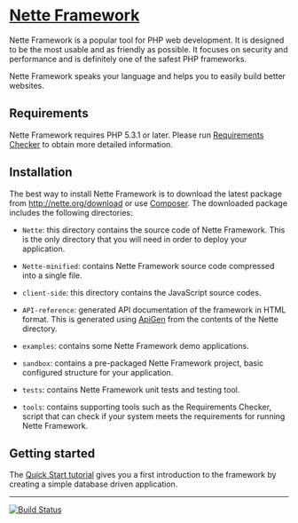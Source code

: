 [Nette Framework](http://nette.org)
===================================

Nette Framework is a popular tool for PHP web development. It is designed to be
the most usable and as friendly as possible. It focuses on security and
performance and is definitely one of the safest PHP frameworks.

Nette Framework speaks your language and helps you to easily build better websites.


Requirements
------------

Nette Framework requires PHP 5.3.1 or later. Please run [Requirements
Checker](http://doc.nette.org/requirements) to obtain more detailed information.


Installation
------------

The best way to install Nette Framework is to download the latest package
from http://nette.org/download or use [Composer](http://doc.nette.org/composer).
The downloaded package includes the following directories:

- `Nette`: this directory contains the source code of Nette Framework. This is
	the only directory that you will need in order to deploy your application.

- `Nette-minified`: contains Nette Framework source code compressed into a single file.

- `client-side`: this directory contains the JavaScript source codes.

- `API-reference`: generated API documentation of the framework in HTML format. This is
    generated using [ApiGen](http://apigen.org) from the contents of the Nette directory.

- `examples`: contains some Nette Framework demo applications.

- `sandbox`: contains a pre-packaged Nette Framework project, basic configured
	structure for your application.

- `tests`: contains Nette Framework unit tests and testing tool.

- `tools`: contains supporting tools such as the Requirements Checker, script that
    can check if your system meets the requirements for running Nette Framework.


Getting started
---------------

The [Quick Start tutorial](http://doc.nette.org/quickstart) gives you a first
introduction to the framework by creating a simple database driven application.

-----

[![Build Status](https://secure.travis-ci.org/nette/nette.png?branch=master)](http://travis-ci.org/nette/nette)
